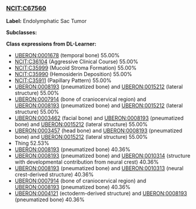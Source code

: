 
### [NCIT:C67560](http://purl.obolibrary.org/obo/NCIT_C67560)
**Label:** Endolymphatic Sac Tumor

**Subclasses:** 

**Class expressions from DL-Learner:**

- [UBERON:0001678](http://purl.obolibrary.org/obo/UBERON_0001678) (temporal bone) 55.00%
- [NCIT:C36104](http://purl.obolibrary.org/obo/NCIT_C36104) (Aggressive Clinical Course) 55.00%
- [NCIT:C35999](http://purl.obolibrary.org/obo/NCIT_C35999) (Mucoid Stroma Formation) 55.00%
- [NCIT:C35990](http://purl.obolibrary.org/obo/NCIT_C35990) (Hemosiderin Deposition) 55.00%
- [NCIT:C35911](http://purl.obolibrary.org/obo/NCIT_C35911) (Papillary Pattern) 55.00%
- [UBERON:0008193](http://purl.obolibrary.org/obo/UBERON_0008193) (pneumatized bone) and [UBERON:0015212](http://purl.obolibrary.org/obo/UBERON_0015212) (lateral structure) 55.00%
- [UBERON:0007914](http://purl.obolibrary.org/obo/UBERON_0007914) (bone of craniocervical region) and [UBERON:0008193](http://purl.obolibrary.org/obo/UBERON_0008193) (pneumatized bone) and [UBERON:0015212](http://purl.obolibrary.org/obo/UBERON_0015212) (lateral structure) 55.00%
- [UBERON:0003462](http://purl.obolibrary.org/obo/UBERON_0003462) (facial bone) and [UBERON:0008193](http://purl.obolibrary.org/obo/UBERON_0008193) (pneumatized bone) and [UBERON:0015212](http://purl.obolibrary.org/obo/UBERON_0015212) (lateral structure) 55.00%
- [UBERON:0003457](http://purl.obolibrary.org/obo/UBERON_0003457) (head bone) and [UBERON:0008193](http://purl.obolibrary.org/obo/UBERON_0008193) (pneumatized bone) and [UBERON:0015212](http://purl.obolibrary.org/obo/UBERON_0015212) (lateral structure) 55.00%
- Thing 52.53%
- [UBERON:0008193](http://purl.obolibrary.org/obo/UBERON_0008193) (pneumatized bone) 40.36%
- [UBERON:0008193](http://purl.obolibrary.org/obo/UBERON_0008193) (pneumatized bone) and [UBERON:0010314](http://purl.obolibrary.org/obo/UBERON_0010314) (structure with developmental contribution from neural crest) 40.36%
- [UBERON:0008193](http://purl.obolibrary.org/obo/UBERON_0008193) (pneumatized bone) and [UBERON:0010313](http://purl.obolibrary.org/obo/UBERON_0010313) (neural crest-derived structure) 40.36%
- [UBERON:0007914](http://purl.obolibrary.org/obo/UBERON_0007914) (bone of craniocervical region) and [UBERON:0008193](http://purl.obolibrary.org/obo/UBERON_0008193) (pneumatized bone) 40.36%
- [UBERON:0004121](http://purl.obolibrary.org/obo/UBERON_0004121) (ectoderm-derived structure) and [UBERON:0008193](http://purl.obolibrary.org/obo/UBERON_0008193) (pneumatized bone) 40.36%


